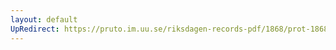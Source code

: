 ```yaml
---
layout: default
UpRedirect: https://pruto.im.uu.se/riksdagen-records-pdf/1868/prot-1868--ak--429/prot-1868--ak--429_065.pdf
---
```

